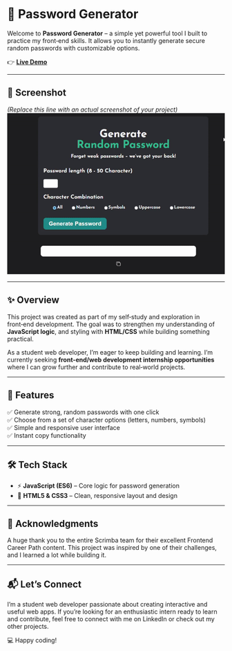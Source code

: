 # 🔑 Password Generator

Welcome to **Password Generator** – a simple yet powerful tool I built to practice my front‑end skills.
It allows you to instantly generate secure random passwords with customizable options.

👉 **[Live Demo](https://password-generator-nu-gray.vercel.app/)**

---

## 📸 Screenshot

*(Replace this line with an actual screenshot of your project)*
![Password Generator Screenshot](/image.gif)

---

## ✨ Overview

This project was created as part of my self‑study and exploration in front‑end development.
The goal was to strengthen my understanding of **JavaScript logic**, and styling with **HTML/CSS** while building something practical.

As a student web developer, I’m eager to keep building and learning.
I’m currently seeking **front‑end/web development internship opportunities** where I can grow further and contribute to real‑world projects.

---

## 🎯 Features

✅ Generate strong, random passwords with one click \
✅ Choose from a set of character options (letters, numbers, symbols)\
✅ Simple and responsive user interface\
✅ Instant copy functionality

---

## 🛠️ Tech Stack

- ⚡ **JavaScript (ES6)** – Core logic for password generation
- 🎨 **HTML5 & CSS3** – Clean, responsive layout and design

---

## 🤝 Acknowledgments

A huge thank you to the entire Scrimba team for their excellent Frontend Career Path content.
This project was inspired by one of their challenges, and I learned a lot while building it.

---

## 📬 Let’s Connect

I’m a student web developer passionate about creating interactive and useful web apps.
If you’re looking for an enthusiastic intern ready to learn and contribute, feel free to connect with me on LinkedIn or check out my other projects.

💻 Happy coding!
